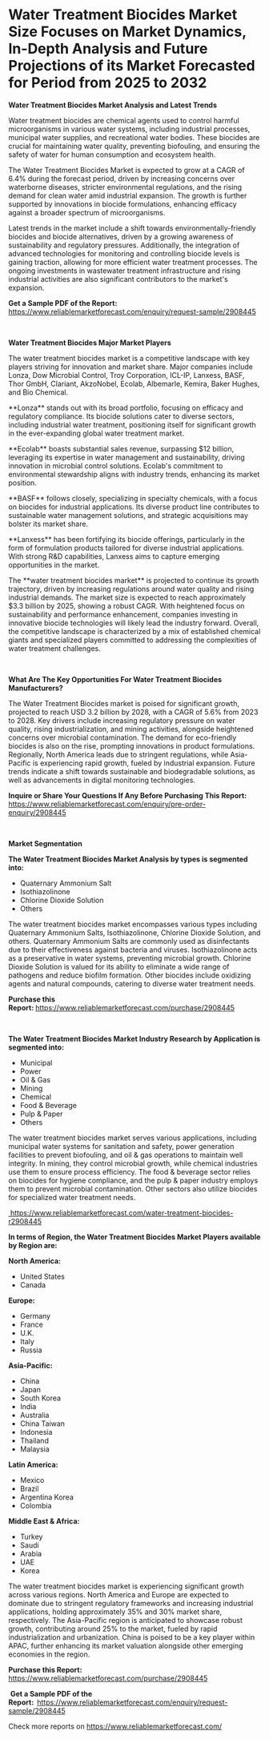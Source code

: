 <p><h1>Water Treatment Biocides Market Size Focuses on Market Dynamics, In-Depth Analysis and Future Projections of its Market Forecasted for Period from 2025 to 2032</h1></p><p><strong>Water Treatment Biocides Market Analysis and Latest Trends</strong></p>
<p><p>Water treatment biocides are chemical agents used to control harmful microorganisms in various water systems, including industrial processes, municipal water supplies, and recreational water bodies. These biocides are crucial for maintaining water quality, preventing biofouling, and ensuring the safety of water for human consumption and ecosystem health.</p><p>The Water Treatment Biocides Market is expected to grow at a CAGR of 6.4% during the forecast period, driven by increasing concerns over waterborne diseases, stricter environmental regulations, and the rising demand for clean water amid industrial expansion. The growth is further supported by innovations in biocide formulations, enhancing efficacy against a broader spectrum of microorganisms.</p><p>Latest trends in the market include a shift towards environmentally-friendly biocides and biocide alternatives, driven by a growing awareness of sustainability and regulatory pressures. Additionally, the integration of advanced technologies for monitoring and controlling biocide levels is gaining traction, allowing for more efficient water treatment processes. The ongoing investments in wastewater treatment infrastructure and rising industrial activities are also significant contributors to the market's expansion.</p></p>
<p><strong>Get a Sample PDF of the Report:&nbsp;</strong> <a href="https://www.reliablemarketforecast.com/enquiry/request-sample/2908445?utm_campaign=2929&utm_medium=2&utm_source=Github&utm_content=ia&utm_term=12032025&utm_id=water-treatment-biocides">https://www.reliablemarketforecast.com/enquiry/request-sample/2908445</a></p>
<p>&nbsp;</p>
<p><strong>Water Treatment Biocides Major Market Players</strong></p>
<p><p>The water treatment biocides market is a competitive landscape with key players striving for innovation and market share. Major companies include Lonza, Dow Microbial Control, Troy Corporation, ICL-IP, Lanxess, BASF, Thor GmbH, Clariant, AkzoNobel, Ecolab, Albemarle, Kemira, Baker Hughes, and Bio Chemical.</p><p>**Lonza** stands out with its broad portfolio, focusing on efficacy and regulatory compliance. Its biocide solutions cater to diverse sectors, including industrial water treatment, positioning itself for significant growth in the ever-expanding global water treatment market.</p><p>**Ecolab** boasts substantial sales revenue, surpassing $12 billion, leveraging its expertise in water management and sustainability, driving innovation in microbial control solutions. Ecolab's commitment to environmental stewardship aligns with industry trends, enhancing its market position.</p><p>**BASF** follows closely, specializing in specialty chemicals, with a focus on biocides for industrial applications. Its diverse product line contributes to sustainable water management solutions, and strategic acquisitions may bolster its market share.</p><p>**Lanxess** has been fortifying its biocide offerings, particularly in the form of formulation products tailored for diverse industrial applications. With strong R&D capabilities, Lanxess aims to capture emerging opportunities in the market.</p><p>The **water treatment biocides market** is projected to continue its growth trajectory, driven by increasing regulations around water quality and rising industrial demands. The market size is expected to reach approximately $3.3 billion by 2025, showing a robust CAGR. With heightened focus on sustainability and performance enhancement, companies investing in innovative biocide technologies will likely lead the industry forward. Overall, the competitive landscape is characterized by a mix of established chemical giants and specialized players committed to addressing the complexities of water treatment challenges.</p></p>
<p>&nbsp;</p>
<p><strong>What Are The Key Opportunities For Water Treatment Biocides Manufacturers?</strong></p>
<p><p>The Water Treatment Biocides market is poised for significant growth, projected to reach USD 3.2 billion by 2028, with a CAGR of 5.6% from 2023 to 2028. Key drivers include increasing regulatory pressure on water quality, rising industrialization, and mining activities, alongside heightened concerns over microbial contamination. The demand for eco-friendly biocides is also on the rise, prompting innovations in product formulations. Regionally, North America leads due to stringent regulations, while Asia-Pacific is experiencing rapid growth, fueled by industrial expansion. Future trends indicate a shift towards sustainable and biodegradable solutions, as well as advancements in digital monitoring technologies.</p></p>
<p><strong>Inquire or Share Your Questions If Any Before Purchasing This Report:</strong> <a href="https://www.reliablemarketforecast.com/enquiry/pre-order-enquiry/2908445?utm_campaign=2929&utm_medium=2&utm_source=Github&utm_content=ia&utm_term=12032025&utm_id=water-treatment-biocides">https://www.reliablemarketforecast.com/enquiry/pre-order-enquiry/2908445</a></p>
<p>&nbsp;</p>
<p><strong>Market Segmentation</strong></p>
<p><strong>The Water Treatment Biocides Market Analysis by types is segmented into:</strong></p>
<p><ul><li>Quaternary Ammonium Salt</li><li>Isothiazolinone</li><li>Chlorine Dioxide Solution</li><li>Others</li></ul></p>
<p><p>The water treatment biocides market encompasses various types including Quaternary Ammonium Salts, Isothiazolinone, Chlorine Dioxide Solution, and others. Quaternary Ammonium Salts are commonly used as disinfectants due to their effectiveness against bacteria and viruses. Isothiazolinone acts as a preservative in water systems, preventing microbial growth. Chlorine Dioxide Solution is valued for its ability to eliminate a wide range of pathogens and reduce biofilm formation. Other biocides include oxidizing agents and natural compounds, catering to diverse water treatment needs.</p></p>
<p><strong>Purchase this Report:&nbsp;</strong><a href="https://www.reliablemarketforecast.com/purchase/2908445?utm_campaign=2929&utm_medium=2&utm_source=Github&utm_content=ia&utm_term=12032025&utm_id=water-treatment-biocides">https://www.reliablemarketforecast.com/purchase/2908445</a></p>
<p>&nbsp;</p>
<p><strong>The Water Treatment Biocides Market Industry Research by Application is segmented into:</strong></p>
<p><ul><li>Municipal</li><li>Power</li><li>Oil & Gas</li><li>Mining</li><li>Chemical</li><li>Food & Beverage</li><li>Pulp & Paper</li><li>Others</li></ul></p>
<p><p>The water treatment biocides market serves various applications, including municipal water systems for sanitation and safety, power generation facilities to prevent biofouling, and oil & gas operations to maintain well integrity. In mining, they control microbial growth, while chemical industries use them to ensure process efficiency. The food & beverage sector relies on biocides for hygiene compliance, and the pulp & paper industry employs them to prevent microbial contamination. Other sectors also utilize biocides for specialized water treatment needs.</p></p>
<p><a href="https://www.reliablemarketforecast.com/water-treatment-biocides-r2908445?utm_campaign=2929&utm_medium=2&utm_source=Github&utm_content=ia&utm_term=12032025&utm_id=water-treatment-biocides">&nbsp;https://www.reliablemarketforecast.com/water-treatment-biocides-r2908445</a></p>
<p><strong>In terms of Region, the Water Treatment Biocides Market Players available by Region are:</strong></p>
<p>
    <p> <strong> North America: </strong>
        <ul>
            <li>United States</li>
            <li>Canada</li>
        </ul>
        </p> 
    <p> <strong> Europe: </strong>
        <ul>
            <li>Germany</li>
            <li>France</li>
            <li>U.K.</li>
            <li>Italy</li>
            <li>Russia</li>
        </ul>
        </p> 
    <p> <strong> Asia-Pacific: </strong>
        <ul>
            <li>China</li>
            <li>Japan</li>
            <li>South Korea</li>
            <li>India</li>
            <li>Australia</li>
            <li>China Taiwan</li>
            <li>Indonesia</li>
            <li>Thailand</li>
            <li>Malaysia</li>
        </ul>
        </p> 
    <p> <strong> Latin America: </strong>
        <ul>
            <li>Mexico</li>
            <li>Brazil</li>
            <li>Argentina Korea</li>
            <li>Colombia</li>
        </ul>
        </p> 
    <p> <strong> Middle East & Africa: </strong>
        <ul>
            <li>Turkey</li>
            <li>Saudi</li>
            <li>Arabia</li>
            <li>UAE</li>
            <li>Korea</li>
        </ul>
    </p>
    </p>
<p><p>The water treatment biocides market is experiencing significant growth across various regions. North America and Europe are expected to dominate due to stringent regulatory frameworks and increasing industrial applications, holding approximately 35% and 30% market share, respectively. The Asia-Pacific region is anticipated to showcase robust growth, contributing around 25% to the market, fueled by rapid industrialization and urbanization. China is poised to be a key player within APAC, further enhancing its market valuation alongside other emerging economies in the region.</p></p>
<p><strong>Purchase this Report: </strong><a href="https://www.reliablemarketforecast.com/purchase/2908445?utm_campaign=2929&utm_medium=2&utm_source=Github&utm_content=ia&utm_term=12032025&utm_id=water-treatment-biocides">https://www.reliablemarketforecast.com/purchase/2908445</a></p>
<p>&nbsp;<strong>Get a Sample PDF of the Report:&nbsp;&nbsp;</strong><a href="https://www.reliablemarketforecast.com/enquiry/request-sample/2908445?utm_campaign=2929&utm_medium=2&utm_source=Github&utm_content=ia&utm_term=12032025&utm_id=water-treatment-biocides">https://www.reliablemarketforecast.com/enquiry/request-sample/2908445</a></p>
<p><strong></strong></p>
<p>Check more reports on <a href="https://www.reliablemarketforecast.com/?utm_campaign=2929&utm_medium=2&utm_source=Github&utm_content=ia&utm_term=12032025&utm_id=water-treatment-biocides">https://www.reliablemarketforecast.com/</a></p>